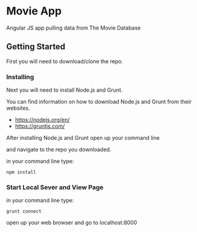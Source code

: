 # Movie App

Angular JS app pulling data from The Movie Database

## Getting Started

First you will need to download/clone the repo.

### Installing

Next you will need to install Node.js and Grunt.

You can find information on how to download Node.js and Grunt from their websites.

* <https://nodejs.org/en/>
* <https://gruntjs.com/>

After installing Node.js and Grunt open up your command line

and navigate to the repo you downloaded.

in your command line type:

```
npm install
```

### Start Local Sever and View Page

in your command line type:

```
grunt connect
```

open up your web browser and go to localhost:8000
